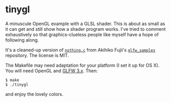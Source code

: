 tinygl
======

A minuscule OpenGL example with a GLSL shader. This is about as small as it can get and still show how a shader program works. I've tried to comment exhaustively so that graphics-clueless people like myself have a hope of following along.

It's a cleaned-up version of [`nothing.c`][nothing.c] from Akihiko Fujii's [`glfw_samples`][glfw_samples] repository. The license is MIT.

The Makefile may need adaptation for your platform (I set it up for OS X). You will need OpenGL and [GLFW 3.x][glfw]. Then:

    $ make
    $ ./tinygl

and enjoy the lovely colors.

[nothing.c]: https://github.com/akihiko-fujii/glfw_samples/blob/master/src/basic/nothing.c
[glfw_samples]: https://github.com/akihiko-fujii/glfw_samples
[glfw]: http://www.glfw.org
